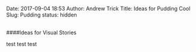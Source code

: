Date: 2017-09-04 18:53 
Author: Andrew Trick 
Title: Ideas for Pudding Cool
Slug: Pudding
status: hidden

<br>
####Ideas for Visual Stories<br>

test test test